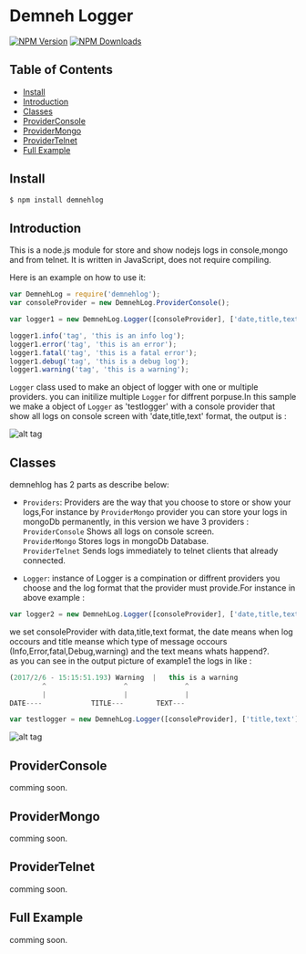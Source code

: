 # Demneh Logger

[![NPM Version][npm-image]][npm-url]
[![NPM Downloads][downloads-image]][downloads-url]

## Table of Contents

- [Install](#install)
- [Introduction](#introduction)
- [Classes](#classes)
- [ProviderConsole](#providerconsole)
- [ProviderMongo](#providermongo)
- [ProviderTelnet](#providertelnet)
- [Full Example](#full-example)

## Install

```sh
$ npm install demnehlog
```

## Introduction

This is a node.js module for store and show nodejs logs in console,mongo and from telnet. It is written in JavaScript, does not
require compiling.

Here is an example on how to use it:

```js
var DemnehLog = require('demnehlog');
var consoleProvider = new DemnehLog.ProviderConsole();

var logger1 = new DemnehLog.Logger([consoleProvider], ['date,title,text']);

logger1.info('tag', 'this is an info log');
logger1.error('tag', 'this is an error');
logger1.fatal('tag', 'this is a fatal error');
logger1.debug('tag', 'this is a debug log');
logger1.warning('tag', 'this is a warning');
```

`Logger` class used to make an object of logger with one or multiple providers.
you can initilize multiple `Logger` for diffrent porpuse.In this sample we make a object of `Logger` as 'testlogger' with a console provider that show all logs on console screen with 'date,title,text' format, the output is : 

![alt tag](https://raw.githubusercontent.com/kiarsy/MainLogger/master/example_output1.png)

## Classes

demnehlog has 2 parts as describe below:

* `Providers`: Providers are the way that you choose to store or show your logs,For instance by `ProviderMongo` provider you can store your logs in mongoDb permanently, in this version we have 3 providers :
</br>`ProviderConsole` Shows all logs on console screen.
</br>`ProviderMongo` Stores logs in mongoDb Database.
</br>`ProviderTelnet` Sends logs immediately to telnet clients that already connected.

* `Logger`: instance of Logger is a compination or diffrent providers you choose and the log format that the provider must provide.For instance in above example : 
```js
var logger2 = new DemnehLog.Logger([consoleProvider], ['date,title,text']);
```
we set consoleProvider with data,title,text format, the date means when log occours and title meanse which type of message occours (Info,Error,fatal,Debug,warning) and the text means whats happend?.<br/>
as you can see in the output picture of example1 the logs in like :
```js
(2017/2/6 - 15:15:51.193) Warning  |   this is a warning
        ^                   ^              ^
        |                   |              |
DATE----            TITLE---        TEXT---
```

```js
var testlogger = new DemnehLog.Logger([consoleProvider], ['title,text']);
```
![alt tag](https://raw.githubusercontent.com/kiarsy/MainLogger/master/example_output2.png)
## ProviderConsole
comming soon.

## ProviderMongo
comming soon.

## ProviderTelnet
comming soon.

## Full Example
comming soon.


[npm-image]: https://img.shields.io/npm/v/demnehlog.svg
[npm-url]: https://www.npmjs.com/package/demnehlog
[node-version-image]: https://img.shields.io/node/v/demnehlog.svg
[node-version-url]: https://nodejs.org/en/download/
[downloads-image]: https://img.shields.io/npm/dm/demnehlog.svg
[downloads-url]: https://npmjs.org/package/demnehlog

